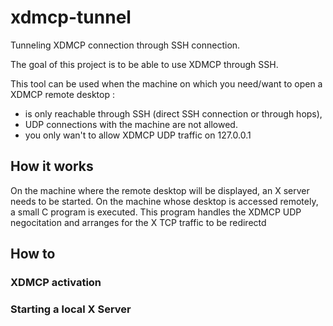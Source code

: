 # xdmcp-tunnel

Tunneling XDMCP connection through SSH connection.

The goal of this project is to be able to use XDMCP through SSH.

This tool can be used when the machine on which you need/want to open a XDMCP remote desktop :
  * is only reachable through SSH (direct SSH connection or through hops),
  * UDP connections with the machine are not allowed.
  * you only wan't to allow XDMCP UDP traffic on 127.0.0.1


## How it works

On the machine where the remote desktop will be displayed, an X server needs to be started.
On the machine whose desktop is accessed remotely, a small C program is executed. This program handles the XDMCP UDP negocitation and arranges for the X TCP traffic to be redirectd

## How to
### XDMCP activation

### Starting a local X Server

### 
